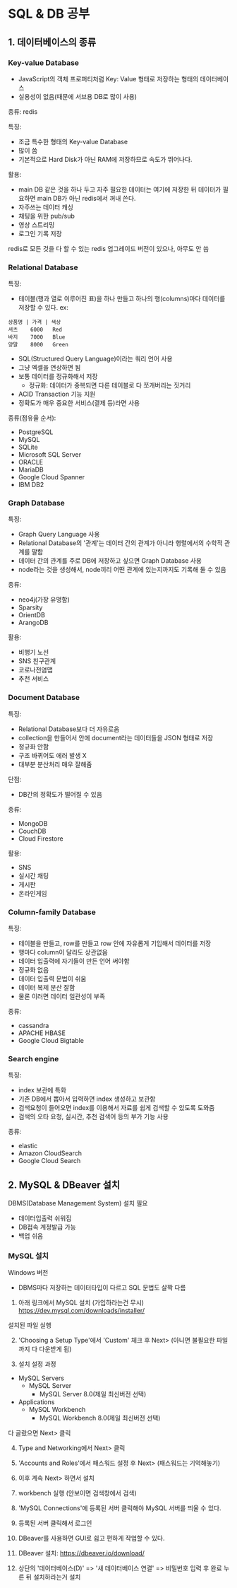 # SQL & DB 공부

## 1. 데이터베이스의 종류

### Key-value Database

- JavaScript의 객체 프로퍼티처럼 Key: Value 형태로 저장하는 형태의 데이터베이스
- 실용성이 없음(때문에 서브용 DB로 많이 사용)

종류: redis

특징:

- 조금 특수한 형태의 Key-value Database
- 많이 씀
- 기본적으로 Hard Disk가 아닌 RAM에 저장하므로 속도가 뛰어나다.

활용:

- main DB 같은 것을 하나 두고 자주 필요한 데이터는 여기에 저장한 뒤 데이터가 필요하면 main DB가 아닌 redis에서 꺼내 쓴다.
- 자주쓰는 데이터 캐싱
- 채팅을 위한 pub/sub
- 영상 스트리밍
- 로그인 기록 저장

redis로 모든 것을 다 할 수 있는 redis 업그레이드 버전이 있으나, 아무도 안 씀

### Relational Database

특징:

- 테이블(행과 열로 이루어진 표)을 하나 만들고 하나의 행(columns)마다 데이터를 저장할 수 있다.
  ex:

```
상품명 | 가격 | 색상
셔츠    6000   Red
바지    7000   Blue
양말    8000   Green
```

- SQL(Structured Query Language)이라는 쿼리 언어 사용
- 그냥 엑셀을 연상하면 됨
- 보통 데이터를 정규화해서 저장
  - 정규화: 데이터가 중복되면 다른 테이블로 다 쪼개버리는 짓거리
- ACID Transaction 기능 지원
- 정확도가 매우 중요한 서비스(결제 등)라면 사용

종류(점유율 순서):

- PostgreSQL
- MySQL
- SQLite
- Microsoft SQL Server
- ORACLE
- MariaDB
- Google Cloud Spanner
- IBM DB2

### Graph Database

특징:

- Graph Query Language 사용
- Relational Database의 '관계'는 데이터 간의 관계가 아니라 행렬에서의 수학적 관계를 말함
- 데이터 간의 관계를 주로 DB에 저장하고 싶으면 Graph Database 사용
- node라는 것을 생성해서, node끼리 어떤 관계에 있는지까지도 기록해 둘 수 있음

종류:

- neo4j(가장 유명함)
- Sparsity
- OrientDB
- ArangoDB

활용:

- 비행기 노선
- SNS 친구관계
- 코로나전염맵
- 추천 서비스

### Document Database

특징:

- Relational Database보다 더 자유로움
- collection을 만들어서 안에 document라는 데이터들을 JSON 형태로 저장
- 정규화 안함
- 구조 바뀌어도 에러 발생 X
- 대부분 분산처리 매우 잘해줌

단점:

- DB간의 정확도가 떨어질 수 있음

종류:

- MongoDB
- CouchDB
- Cloud Firestore

활용:

- SNS
- 실시간 채팅
- 게시판
- 온라인게임

### Column-family Database

특징:

- 테이블을 만들고, row를 만들고 row 안에 자유롭게 기입해서 데이터를 저장
- 행마다 column이 달라도 상관없음
- 데이터 입출력에 자기들이 만든 언어 써야함
- 정규화 없음
- 데이터 입출력 문법이 쉬움
- 데이터 복제 분산 잘함
- 물론 이러면 데이터 일관성이 부족

종류:

- cassandra
- APACHE HBASE
- Google Cloud Bigtable

### Search engine

특징:

- index 보관에 특화
- 기존 DB에서 뽑아서 입력하면 index 생성하고 보관함
- 검색요청이 들어오면 index를 이용해서 자료를 쉽게 검색할 수 있도록 도와줌
- 검색의 오타 요청, 실시간, 추천 검색어 등의 부가 기능 사용

종류:

- elastic
- Amazon CloudSearch
- Google Cloud Search

## 2. MySQL & DBeaver 설치

DBMS(Database Management System) 설치 필요

- 데이터입출력 쉬워짐
- DB접속 계정발급 가능
- 백업 쉬움

### MySQL 설치

Windows 버전

- DBMS마다 저장하는 데이터타입이 다르고 SQL 문법도 살짝 다름

1. 아래 링크에서 MySQL 설치 (가입하라는건 무시)
   https://dev.mysql.com/downloads/installer/

설치된 파일 실행

2. 'Choosing a Setup Type'에서 'Custom' 체크 후 Next> (아니면 불필요한 파일까지 다 다운받게 됨)

3. 설치 설정 과정

- MySQL Servers
  - MySQL Server
    - MySQL Server 8.0(제일 최신버전 선택)
- Applications
  - MySQL Workbench
    - MySQL Workbench 8.0(제일 최신버전 선택)

다 골랐으면 Next> 클릭

4. Type and Networking에서 Next> 클릭

5. 'Accounts and Roles'에서 패스워드 설정 후 Next> (패스워드는 기억해놓기)

6. 이후 계속 Next> 하면서 설치

7. workbench 실행 (안보이면 검색창에서 검색)

8. 'MySQL Connections'에 등록된 서버 클릭해야 MySQL 서버를 띄울 수 있다.

9. 등록된 서버 클릭해서 로그인

10. DBeaver를 사용하면 GUI로 쉽고 편하게 작업할 수 있다.

11. DBeaver 설치: https://dbeaver.io/download/

12. 상단의 '데이터베이스(D)' => '새 데이터베이스 연결' => 비밀번호 입력 후 완료 누른 뒤 설치하라는거 설치
